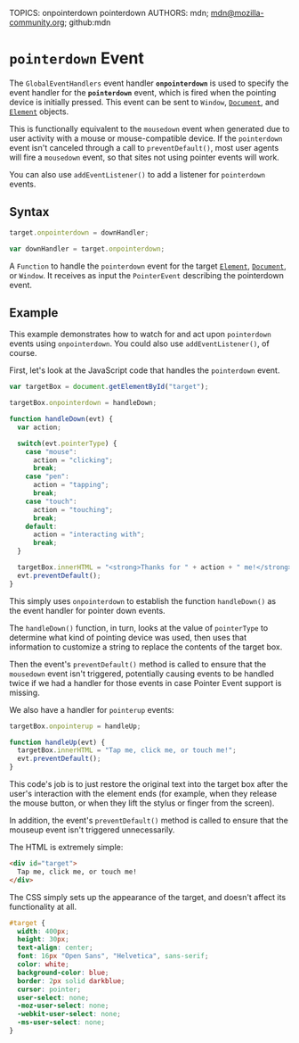 TOPICS: onpointerdown
        pointerdown
AUTHORS: mdn; mdn@mozilla-community.org; github:mdn

# `pointerdown` Event

The `GlobalEventHandlers` event handler **`onpointerdown`** is used to specify the event handler for
the **`pointerdown`** event, which is fired when the pointing device is initially pressed. This event
can be sent to `Window`, [`Document`](/en/webfrontend/Document), and
[`Element`](/en/webfrontend/Element) objects.

This is functionally equivalent to the `mousedown` event when generated due to user activity with a
mouse or mouse-compatible device. If the `pointerdown` event isn't canceled through a call to
`preventDefault()`, most user agents will fire a `mousedown` event, so that sites not using pointer
events will work.

You can also use `addEventListener()` to add a listener for `pointerdown` events.

## Syntax

```javascript
target.onpointerdown = downHandler;

var downHandler = target.onpointerdown;
```

A `Function` to handle the `pointerdown` event for the target [`Element`](/en/webfrontend/Element),
[`Document`](/en/webfrontend/Document), or `Window`. It receives as input the `PointerEvent`
describing the pointerdown event.

## Example

This example demonstrates how to watch for and act upon `pointerdown` events using `onpointerdown`.
You could also use `addEventListener()`, of course.

First, let's look at the JavaScript code that handles the `pointerdown` event.

```javascript
var targetBox = document.getElementById("target");

targetBox.onpointerdown = handleDown;

function handleDown(evt) {
  var action;

  switch(evt.pointerType) {
    case "mouse":
      action = "clicking";
      break;
    case "pen":
      action = "tapping";
      break;
    case "touch":
      action = "touching";
      break;
    default:
      action = "interacting with";
      break;
  }

  targetBox.innerHTML = "<strong>Thanks for " + action + " me!</strong>";
  evt.preventDefault();
}
```

This simply uses `onpointerdown` to establish the function `handleDown()` as the event handler for
pointer down events.

The `handleDown()` function, in turn, looks at the value of `pointerType` to determine what kind of
pointing device was used, then uses that information to customize a string to replace the contents
of the target box.

Then the event's `preventDefault()` method is called to ensure that the `mousedown` event isn't
triggered, potentially causing events to be handled twice if we had a handler for those events in
case Pointer Event support is missing.

We also have a handler for `pointerup` events:

```javascript
targetBox.onpointerup = handleUp;

function handleUp(evt) {
  targetBox.innerHTML = "Tap me, click me, or touch me!";
  evt.preventDefault();
}
```

This code's job is to just restore the original text into the target box after the user's interaction
with the element ends (for example, when they release the mouse button, or when they lift the stylus
or finger from the screen).

In addition, the event's `preventDefault()` method is called to ensure that the mouseup event isn't
triggered unnecessarily.

The HTML is extremely simple:

```html
<div id="target">
  Tap me, click me, or touch me!
</div>
```

The CSS simply sets up the appearance of the target, and doesn't affect its functionality at all.

```css
#target {
  width: 400px;
  height: 30px;
  text-align: center;
  font: 16px "Open Sans", "Helvetica", sans-serif;
  color: white;
  background-color: blue;
  border: 2px solid darkblue;
  cursor: pointer;
  user-select: none;
  -moz-user-select: none;
  -webkit-user-select: none;
  -ms-user-select: none;
}
```
